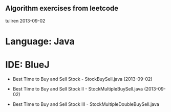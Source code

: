 Algorithm exercises from leetcode
---------------------------------
tuliren
2013-09-02

Language: Java
==============
IDE: BlueJ
==========

- Best Time to Buy and Sell Stock - StockBuySell.java (2013-09-02)

- Best Time to Buy and Sell Stock II - StockMultipleBuySell.java (2013-09-02)

- Best Time to Buy and Sell Stock III - StockMultipleDoubleBuySell.java
